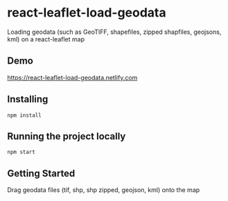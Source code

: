 # react-leaflet-load-geodata

Loading geodata (such as GeoTIFF, shapefiles, zipped shapfiles, geojsons, kml) on a react-leaflet map

## Demo
https://react-leaflet-load-geodata.netlify.com

## Installing
```
npm install
```

## Running the project locally
```
npm start
```

## Getting Started

Drag geodata files (tif, shp, shp zipped, geojson, kml) onto the map 
